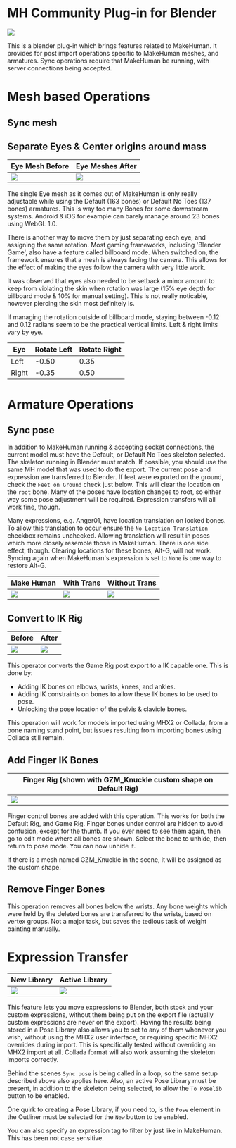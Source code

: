 # MH Community Plug-in for Blender #

<img src="doc-assist/MH_server_socket.png">

This is a blender plug-in which brings features related to MakeHuman.  It provides for post import operations specific to MakeHuman meshes, and armatures.  Sync operations require that MakeHuman be running, with server connections being accepted.

# Mesh based Operations #

## Sync mesh ##

## Separate Eyes & Center origins around mass ##
|Eye Mesh Before| Eye Meshes After|
| --- | ---
|<img src="doc-assist/eye_before.png">|<img src="doc-assist/eyes_after.png">

The single Eye mesh as it comes out of MakeHuman is only really adjustable while using the Default (163 bones) or Default No Toes (137 bones) armatures.  This is way too many Bones for some downstream systems.  Android & iOS for example can barely manage around 23 bones using WebGL 1.0.

There is another way to move them by just separating each eye, and assigning the same rotation.  Most gaming frameworks, including 'Blender Game', also have a feature called billboard mode.  When switched on, the framework ensures that a mesh is always facing the camera.  This allows for the effect of making the eyes follow the camera with very little work.

It was observed that eyes also needed to be setback a minor amount to keep from violating the skin when rotation was large (15% eye depth for billboard mode & 10% for manual setting).  This is not really noticable, however piercing the skin most definitely is.

If managing the rotation outside of billboard mode, staying between -0.12 and 0.12 radians seem to be the practical vertical limits.  Left & right limits vary by eye.

|Eye|Rotate Left| Rotate Right|
| --- | --- | --- |
|Left|-0.50|0.35|
|Right|-0.35|0.50|

# Armature Operations #

## Sync pose ##
In addition to MakeHuman running & accepting socket connections, the current model must have the Default, or Default No Toes skeleton selected.  The skeleton running in Blender must match.  If possible, you should use the same MH model that was used to do the export.  The current pose and expression are transferred to Blender.  If feet were exported on the ground, check the `Feet on Ground` check just below.  This will clear the location on the `root` bone.  Many of the poses have location changes to root, so either way some pose adjustment will be required.  Expression transfers will all work fine, though.

Many expressions, e.g. Anger01, have location translation on locked bones.  To allow this translation to occur ensure the `No Location Translation` checkbox remains unchecked.  Allowing translation will result in poses which more closely resemble those in MakeHuman.  There is one side effect, though.  Clearing locations for these bones, Alt-G, will not work.  Syncing again when MakeHuman's expression is set to `None` is one way to restore Alt-G.

|Make Human| With Trans| Without Trans |
| --- | --- | --- |
|<img src="doc-assist/mh_anger.png">|<img src="doc-assist/blender_anger_trans.png">|<img src="doc-assist/blender_anger_no_trans.png">  

## Convert to IK Rig ##
|Before|After
| --- | ---
|<img src="doc-assist/rig_before.png">|<img src="doc-assist/rig_after.png">
This operator converts the Game Rig post export to a IK capable one.  This is done by:
- Adding IK bones on elbows, wrists, knees, and ankles.
- Adding IK constraints on bones to allow these IK bones to be used to pose.
- Unlocking the pose location of the pelvis & clavicle bones.

This operation will work for models imported using MHX2 or Collada, from a bone naming stand point, but issues resulting from importing bones using Collada still remain.

## Add Finger IK Bones ##

|Finger Rig (shown with GZM_Knuckle custom shape on Default Rig)|
| --- 
|<img src="doc-assist/IK_fingers.png">

Finger control bones are added with this operation.  This works for both the Default Rig, and Game Rig.  Finger bones under control are hidden to avoid confusion, except for the thumb.  If you ever need to see them again, then go to edit mode where all bones are shown.  Select the bone to unhide, then return to pose mode.  You can now unhide it.

If there is a mesh named GZM_Knuckle in the scene, it will be assigned as the custom shape.

## Remove Finger Bones ##
This operation removes all bones below the wrists.  Any bone weights which were held by the deleted bones are transferred to the wrists, based on vertex groups.  Not a major task, but saves the tedious task of weight painting manually.

# Expression Transfer #
|New Library|Active Library
| --- | ---
|<img src="doc-assist/newPoseLib.jpg">|<img src="doc-assist/poseLib.jpg">
This feature lets you move expressions to Blender, both stock and your custom expressions, without them being put on the export file (actually custom expressions are never on the export).  Having the results being stored in a Pose Library also allows you to set to any of them whenever you wish, without using the MHX2 user interface, or requiring specific MHX2 overrides during import.  This is specifically tested without overriding an MHX2 import at all.  Collada format will also work assuming the skeleton imports correctly.

Behind the scenes `Sync pose` is being called in a loop, so the same setup described above also applies here.  Also, an active Pose Library must be present, in addition to the skeleton being selected, to allow the `To Poselib` button to be enabled.

One quirk to creating a Pose Library, if you need to, is the `Pose` element in the Outliner must be selected for the `New` button to be enabled.

You can also specify an expression tag to filter by just like in MakeHuman. This has been not case sensitive.